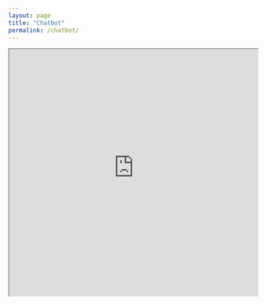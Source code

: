 ```yaml
---
layout: page
title: "Chatbot"
permalink: /chatbot/
---
```


<iframe src='https://webchat.botframework.com/embed/csu-crimebot6?s=1LxQRV3NYWY.A5q_j8PzpKcVmxU3UBYgKVg8ekJAHJeaDyIOybptRSQ'  style='min-width: 400px; width: 100%; min-height: 500px;'></iframe>